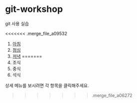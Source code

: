 # git-workshop
git 사용 실습

<<<<<<< .merge_file_a09532
1. [아침](morning.md)
2. [점심](lunch.md)
3. [저녁](dinner.md)
=======
1. 조식
2. 중식
3. 석식

상세 메뉴를 보시려면 각 항목을 클릭해주세요.
>>>>>>> .merge_file_a06272
